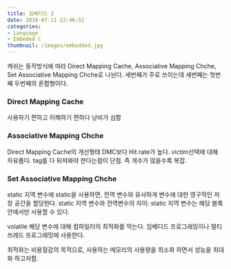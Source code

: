 ```yaml
---
title: 임베디드 2
date: 2018-07-11 13:46:52
categories:
- Language
- Embeded C
thumbnail: /images/embedded.jpg
---
```

캐쉬는 동작방식에 따라
Direct Mapping Cache, Associative Mapping Chche, Set Associative Mapping Chche로 나뉜다.
세번째가 주로 쓰이는데 세번째는 첫번째 두번째의 혼합형이다.

### Direct Mapping Cache
사용하기 편하고 이해하기 편하다
낭비가 심함

### Associative Mapping Chche
Direct Mapping Cache의 개선형태
DMC보다 Hit rate가 높다.
victim선택에 대해 자유롭다.
tag를 다 뒤져봐야 한다는점이 단점. 즉 개수가 많을수록 복잡.

### Set Associative Mapping Chche

static
지역 변수에 static을 사용하면, 전역 변수와 유사하게 변수에 대한 영구적인 저장 공간을 할당한다.
static 지역 변수와 전역변수의 차이: static 지역 변수는 해당 블록 안에서만 사용할 수 있다.

volatile
해당 변수에 대해 컴파일러의 최적화를 막는다.
임베디드 프로그래밍이나 멀티쓰레드 프로그래밍에 사용한다.

최적화는 비용절감의 목적으로, 사용하는 메모리의 사용량을 최소화 하면서 성능을 최대화 하고자함.
